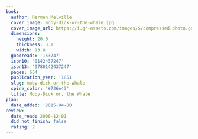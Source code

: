 ```yaml
---
book:
  author: Herman Melville
  cover_image: moby-dick-or-the-whale.jpg
  cover_image_url: https://i.gr-assets.com/images/S/compressed.photo.goodreads.com/books/1327940656l/153747._SX98_.jpg
  dimensions:
    height: 20.0
    thickness: 3.1
    width: 13.8
  goodreads: '153747'
  isbn10: '0142437247'
  isbn13: '9780142437247'
  pages: 654
  publication_year: '1851'
  slug: moby-dick-or-the-whale
  spine_color: '#726e43'
  title: Moby-Dick or, the Whale
plan:
  date_added: '2015-04-08'
review:
  date_read: 2006-12-01
  did_not_finish: false
  rating: 2
---
```

